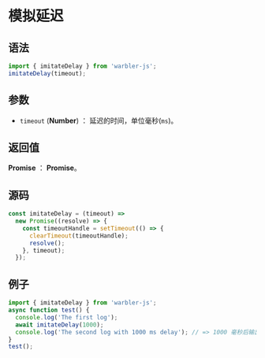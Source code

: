 

# 模拟延迟

## 语法

```js
import { imitateDelay } from 'warbler-js';
imitateDelay(timeout);
```

## 参数

- `timeout` (**Number**) ： 延迟的时间，单位毫秒(`ms`)。

## 返回值

**Promise** ： **Promise**。

## 源码

```js
const imitateDelay = (timeout) =>
  new Promise((resolve) => {
    const timeoutHandle = setTimeout(() => {
      clearTimeout(timeoutHandle);
      resolve();
    }, timeout);
  });
```

## 例子

```js
import { imitateDelay } from 'warbler-js';
async function test() {
  console.log('The first log');
  await imitateDelay(1000);
  console.log('The second log with 1000 ms delay'); // => 1000 毫秒后输出 The second log with 1000 ms delay
}
test();
```
